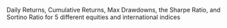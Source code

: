 Daily Returns, Cumulative Returns, Max Drawdowns, the Sharpe Ratio, and Sortino Ratio for 5 different equities and international indices
